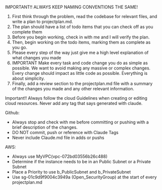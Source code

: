 IMPORTANT!! ALWAYS KEEP NAMING CONVENTIONS THE SAME!

1. First think through the problem, read the codebase for relevant files, and write a plan to projectplan.md.
2. The plan should have a list of todo items that you can check off as you complete them
3. Before you begin working, check in with me and I will verify the plan.
4. Then, begin working on the todo items, marking them as complete as you go.
5. Please every step of the way just give me a high level explanation of what changes you made
6. IMPORTANT Make every task and code change you do as simple as possible. We want to avoid making any massive or complex changes. Every change should impact as little code as possible. Everything is about simplicity.
7. Finally, add a review section to the projectplan.md file with a summary of the changes you made and any other relevant information.

Important!! Always follow the cloud Guidelines when creating or editing cloud resources. Never add any tag that says generated with claude.


Github:
- Always stop and check with me before committing or pushing with a brief description of the changes.
- DO NOT commit, push or reference with Claude Tags
- Never include Claude.md file in adds or pushs


AWS:
- Always use MyVPC(vpc-072bd03556b26c488)
- Determine if the instance needs to be in an Public Subnet or a Private Subnet
- Place a Priority to use b_PublicSubnet and b_PrivateSubnet
- Use sg-01c9d9f9004c3949a (Open_SecurityGroup) at the start of every projectplan.md